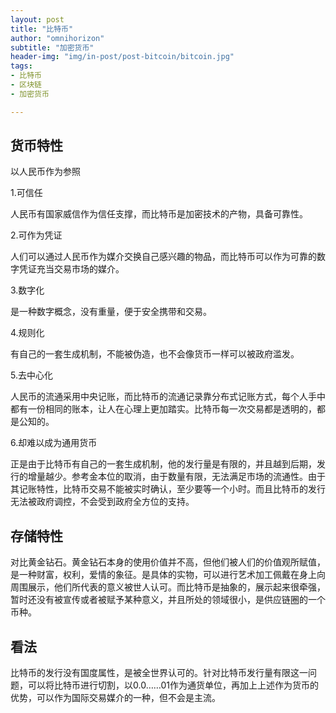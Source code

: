 ```yaml
---
layout: post
title: "比特币"
author: "omnihorizon"
subtitle: "加密货币"
header-img: "img/in-post/post-bitcoin/bitcoin.jpg"
tags:
- 比特币
- 区块链
- 加密货币

---
```




##  货币特性



以人民币作为参照

1.可信任

人民币有国家威信作为信任支撑，而比特币是加密技术的产物，具备可靠性。

2.可作为凭证

人们可以通过人民币作为媒介交换自己感兴趣的物品，而比特币可以作为可靠的数字凭证充当交易市场的媒介。

3.数字化

是一种数字概念，没有重量，便于安全携带和交易。

4.规则化

有自己的一套生成机制，不能被伪造，也不会像货币一样可以被政府滥发。

5.去中心化

人民币的流通采用中央记账，而比特币的流通记录靠分布式记账方式，每个人手中都有一份相同的账本，让人在心理上更加踏实。比特币每一次交易都是透明的，都是公知的。

6.却难以成为通用货币

正是由于比特币有自己的一套生成机制，他的发行量是有限的，并且越到后期，发行的增量越少。参考金本位的取消，由于数量有限，无法满足市场的流通性。由于其记账特性，比特币交易不能被实时确认，至少要等一个小时。而且比特币的发行无法被政府调控，不会受到政府全方位的支持。


##  存储特性


对比黄金钻石。黄金钻石本身的使用价值并不高，但他们被人们的价值观所赋值，是一种财富，权利，爱情的象征。是具体的实物，可以进行艺术加工佩戴在身上向周围展示，他们所代表的意义被世人认可。而比特币是抽象的，展示起来很牵强，暂时还没有被宣传或者被赋予某种意义，并且所处的领域很小，是供应链圈的一个币种。


##  看法


比特币的发行没有国度属性，是被全世界认可的。针对比特币发行量有限这一问题，可以将比特币进行切割，以0.0……01作为通货单位，再加上上述作为货币的优势，可以作为国际交易媒介的一种，但不会是主流。